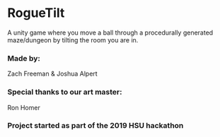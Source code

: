 # RogueTilt
A unity game where you move a ball through a procedurally generated maze/dungeon by tilting the room you are in.

### Made by:
Zach Freeman
&
Joshua Alpert

### Special thanks to our art master:
Ron Homer

### Project started as part of the 2019 HSU hackathon
